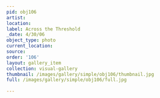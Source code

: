 ```yaml
---
pid: obj106
artist: 
location: 
label: Across the Threshold
_date: 4/30/06
object_type: photo
current_location: 
source: 
order: '106'
layout: gallery_item
collection: visual-gallery
thumbnail: /images/gallery/simple/obj106/thumbnail.jpg
full: /images/gallery/simple/obj106/full.jpg
 
---
```

